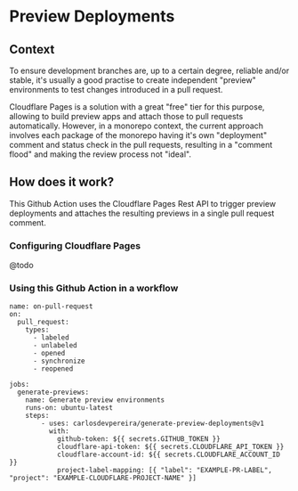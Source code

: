# Preview Deployments

## Context

To ensure development branches are, up to a certain degree, reliable and/or stable, it's usually a good practise to create independent "preview" environments to test changes introduced in a pull request.

Cloudflare Pages is a solution with a great "free" tier for this purpose, allowing to build preview apps and attach those to pull requests automatically. However, in a monorepo context, the current approach involves each package of the monorepo having it's own "deployment" comment and status check in the pull requests, resulting in a "comment flood" and making the review process not "ideal".

## How does it work?

This Github Action uses the Cloudflare Pages Rest API to trigger preview deployments and attaches the resulting previews in a single pull request comment.

### Configuring Cloudflare Pages

@todo

### Using this Github Action in a workflow

```
name: on-pull-request
on:
  pull_request:
    types:
      - labeled
      - unlabeled
      - opened
      - synchronize
      - reopened

jobs:
  generate-previews:
    name: Generate preview environments
    runs-on: ubuntu-latest
    steps:
        - uses: carlosdevpereira/generate-preview-deployments@v1
          with:
            github-token: ${{ secrets.GITHUB_TOKEN }}
            cloudflare-api-token: ${{ secrets.CLOUDFLARE_API_TOKEN }}
            cloudflare-account-id: ${{ secrets.CLOUDFLARE_ACCOUNT_ID }}
            project-label-mapping: [{ "label": "EXAMPLE-PR-LABEL", "project": "EXAMPLE-CLOUDFLARE-PROJECT-NAME" }]

```
